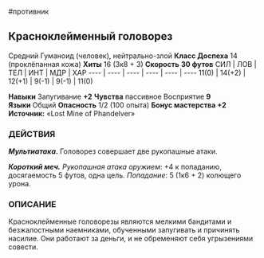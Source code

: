 #противник 
## Красноклейменный головорез

Средний Гуманоид (человек), нейтрально-злой
**Класс Доспеха** 14 (проклёпанная кожа)
**Хиты** 16 (3к8 + 3)
**Скорость** **30 футов**
СИЛ | ЛОВ | ТЕЛ | ИНТ | МДР | ХАР
---- | ---- | ---- | ---- | ---- | ----
11(0) | 14(+2) | 12(+1) | 9(-1) | 9(-1) | 11(0)

**Навыки** Запугивание **+2**
**Чувства** пассивное Восприятие **9**
**Языки** Общий
**Опасность** 1/2 (100 опыта)
**Бонус мастерства +2**
**Источник:** «Lost Mine of Phandelver»

### ДЕЙСТВИЯ

**_Мультиатака_.** Головорез совершает две рукопашные атаки.

_**Короткий меч.** Рукопашная атака оружием_: +4 к попаданию, досягаемость 5 футов, одна цель. _Попадание_: 5 (1к6 + 2) колющего урона.

### ОПИСАНИЕ

Красноклейменные головорезы являются мелкими бандитами и безжалостными наемниками, обученными запугивать и причинять насилие. Они работают за деньги, и не обременяют себя угрызениями совести.